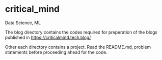 # critical_mind
Data Science, ML


The blog directory contains the codes required for preperation of the blogs published in https://criticalmind.tech.blog/

Other each directory contains a project. Read the README.md, problem statements before proceeding ahead for the code.
